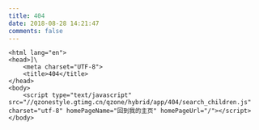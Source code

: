 ```yaml
---
title: 404
date: 2018-08-28 14:21:47
comments: false
---
```


<!DOCTYPE html>
	<html lang="en">
	<head>]\
		<meta charset="UTF-8">
		<title>404</title>
	</head>
	<body>
		<script type="text/javascript" src="//qzonestyle.gtimg.cn/qzone/hybrid/app/404/search_children.js" charset="utf-8" homePageName="回到我的主页" homePageUrl="/"></script>
	</body>
</html>
